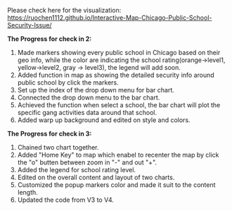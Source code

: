 Please check here for the visualization: https://ruochen1112.github.io/Interactive-Map-Chicago-Public-School-Security-Issue/


**The Progress for check in 2:**

1. Made markers showing every public school in Chicago based on their geo info, while the color 
are indicating the school rating(orange->level1, yellow->level2, gray -> level3), the
legend will add soon.
2. Added function in map as showing the detailed security info around public school
 by click the markers.
3. Set up the index of the drop down menu for bar chart.
4. Connected the drop down menu to the bar chart.
5. Achieved the function when select a school, the bar chart will plot the specific gang
activities data around that school.
6. Added warp up background and edited on style and colors.

**The Progress for check in 3:**
1. Chained two chart together.
2. Added "Home Key" to map which enabel to recenter the map by click the "o" butten between zoom in "-" and out "+".
3. Added the legend for school rating level.
4. Edited on the overall content and layout of two charts.
5. Customized the popup markers color and made it suit to the content length.
6. Updated the code from V3 to V4.







